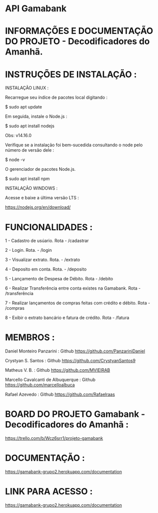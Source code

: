 # API Gamabank

# INFORMAÇÕES E DOCUMENTAÇÃO DO PROJETO - Decodificadores do Amanhã.

# INSTRUÇÕES DE INSTALAÇÃO :

INSTALAÇÃO LINUX :

Recarregue seu índice de pacotes local digitando :

$ sudo apt update

Em seguida, instale o Node.js :

$ sudo apt install nodejs

Obs: v14.16.0

Verifique se a instalação foi bem-sucedida consultando o node pelo número de versão dele :

$ node -v

O gerenciador de pacotes Node.js.

$ sudo apt install npm

INSTALAÇÃO WINDOWS :

Acesse e baixe a última versão LTS : 

https://nodejs.org/en/download/



# FUNCIONALIDADES :


1 - Cadastro de usúario. Rota - /cadastrar

2 - Login. Rota. - /login

3 - Visualizar extrato. Rota. - /extrato

4 - Deposito em conta. Rota. - /deposito

5 - Lançamento de Despesa de Débito. Rota - /debito

6 - Realizar Transferência entre conta existes na Gamabank. Rota - /transferência

7 - Realizar lançamentos de compras feitas com crédito e débito. Rota -  /compras

8 - Exibir o extrato bancário e fatura de crédito. Rota - /fatura



# MEMBROS : 

Daniel Monteiro Panzarini : Github https://github.com/PanzariniDaniel

Crystyan S. Santos : Github https://github.com/CrystyanSantos9

Matheus V. B. : Github https://github.com/MVIEIRAB

Marcello Cavalcanti de Albuquerque : Github https://github.com/marcelloalbuca

Rafael Azevedo : Github https://github.com/Rafaelraas

# BOARD DO PROJETO Gamabank - Decodificadores do Amanhã : 


https://trello.com/b/Wcz6srr1/projeto-gamabank



# DOCUMENTAÇÃO : 


https://gamabank-grupo2.herokuapp.com/documentation


# LINK PARA ACESSO :


https://gamabank-grupo2.herokuapp.com/documentation



